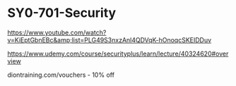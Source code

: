 # SY0-701-Security
https://www.youtube.com/watch?v=KiEptGbnEBc&amp;list=PLG49S3nxzAnl4QDVqK-hOnoqcSKEIDDuv

https://www.udemy.com/course/securityplus/learn/lecture/40324620#overview

diontraining.com/vouchers - 10% off
